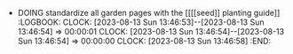 - DOING standardize all garden pages with the [[[[seed]] planting guide]]
  :LOGBOOK:
  CLOCK: [2023-08-13 Sun 13:46:53]--[2023-08-13 Sun 13:46:54] =>  00:00:01
  CLOCK: [2023-08-13 Sun 13:46:54]--[2023-08-13 Sun 13:46:54] =>  00:00:00
  CLOCK: [2023-08-13 Sun 13:46:58]
  :END: